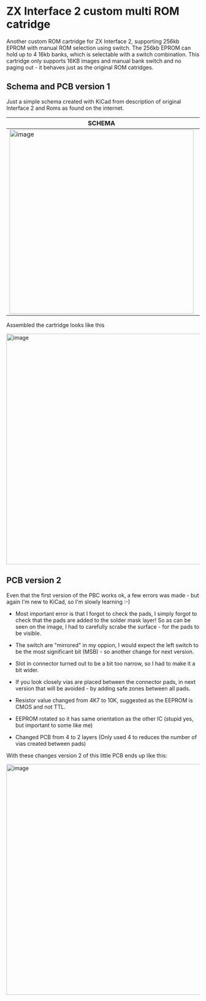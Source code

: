 # ZX Interface 2 custom multi ROM catridge
Another custom ROM cartridge for ZX Interface 2, supporting 256kb EPROM with manual ROM selection using switch. The 256kb EPROM can hold up to 4 16kb banks, which is selectable with a switch combination.
This cartridge only supports 16KB images and manual bank switch and no paging out - it behaves just as the original ROM catridges.

## Schema and PCB version 1
Just a simple schema created with KiCad from description of original Interface 2 and Roms as found on the internet.

| SCHEMA | PCB |
| ------ | --- |
|<img width="480" alt="image" src="https://github.com/thomasheckmann/zx-interface-2-rom/assets/14136378/24d9d5d2-00fc-4982-a62f-d98555bc82f8">|<img width="480" alt="image" src="https://github.com/thomasheckmann/zx-interface-2-rom/assets/14136378/fd5c1722-be26-4a0e-b76c-133080a56d07">|

Assembled the cartridge looks like this

<img width="602" alt="image" src="https://github.com/thomasheckmann/zx-interface-2-rom/assets/14136378/98390b0a-0d1a-49b4-8ea4-dc8fd6eeafcf">

## PCB version 2
Even that the first version of the PBC works ok, a few errors was made - but again I'm new to KiCad, so I'm slowly learning :-)

- Most important error is that I forgot to check the pads, I simply forgot to check that the pads are added to the solder mask layer! So as can be seen on the image, I had to carefully scrabe the surface - for the pads to be visible.

- The switch are "mirrored" in my oppion, I would expect the left switch to be the most significant bit (MSB) - so another change for next version.

- Slot in connector turned out to be a bit too narrow, so I had to make it a bit wider.

- If you look closely vias are placed between the connector pads, in next version that will be avoided - by adding safe zones between all pads.

- Resistor value changed from 4K7 to 10K, suggested as the EEPROM is CMOS and not TTL.

- EEPROM rotated so it has same orientation as the other IC (stupid yes, but important to some like me)

- Changed PCB from 4 to 2 layers (Only used 4 to reduces the number of vias created between pads)

With these changes version 2 of this little PCB ends up like this:

<img width="602" alt="image" src="https://github.com/thomasheckmann/zx-interface-2-rom/assets/14136378/3ecfddf8-48ed-49c6-b536-00d8d13c5ec7">

